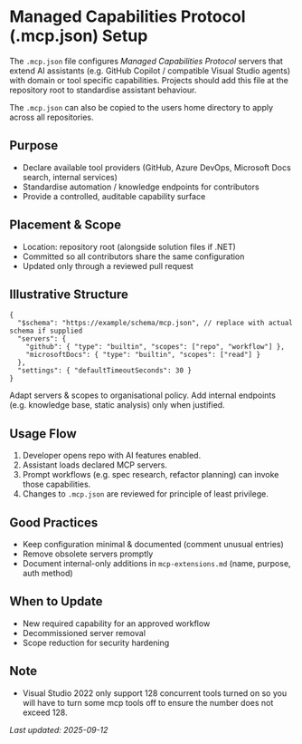 # Managed Capabilities Protocol (.mcp.json) Setup

The `.mcp.json` file configures *Managed Capabilities Protocol* servers that extend AI assistants (e.g. GitHub Copilot / compatible Visual Studio agents) with domain or tool specific capabilities. Projects should add this file at the repository root to standardise assistant behaviour.

The `.mcp.json` can also be copied to the users home directory to apply across all repositories.

## Purpose
- Declare available tool providers (GitHub, Azure DevOps, Microsoft Docs search, internal services)
- Standardise automation / knowledge endpoints for contributors
- Provide a controlled, auditable capability surface

## Placement & Scope
- Location: repository root (alongside solution files if .NET)
- Committed so all contributors share the same configuration
- Updated only through a reviewed pull request

## Illustrative Structure
```jsonc
{
  "$schema": "https://example/schema/mcp.json", // replace with actual schema if supplied
  "servers": {
    "github": { "type": "builtin", "scopes": ["repo", "workflow"] },
    "microsoftDocs": { "type": "builtin", "scopes": ["read"] }
  },
  "settings": { "defaultTimeoutSeconds": 30 }
}
```
Adapt servers & scopes to organisational policy. Add internal endpoints (e.g. knowledge base, static analysis) only when justified.

## Usage Flow
1. Developer opens repo with AI features enabled.
2. Assistant loads declared MCP servers.
3. Prompt workflows (e.g. spec research, refactor planning) can invoke those capabilities.
4. Changes to `.mcp.json` are reviewed for principle of least privilege.

## Good Practices
- Keep configuration minimal & documented (comment unusual entries)
- Remove obsolete servers promptly
- Document internal-only additions in `mcp-extensions.md` (name, purpose, auth method)

## When to Update
- New required capability for an approved workflow
- Decommissioned server removal
- Scope reduction for security hardening

## Note
- Visual Studio 2022 only support 128 concurrent tools turned on so you will have to turn some mcp tools off to ensure the number does not exceed 128.

*Last updated: 2025-09-12*